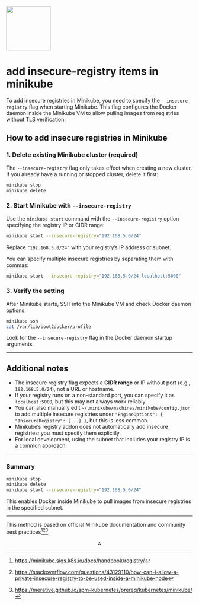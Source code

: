 <img src="https://r2cdn.perplexity.ai/pplx-full-logo-primary-dark%402x.png" class="logo" width="120"/>

# add insecure-registry items in minikube

To add insecure registries in Minikube, you need to specify the `--insecure-registry` flag when starting Minikube. This flag configures the Docker daemon inside the Minikube VM to allow pulling images from registries without TLS verification.

## How to add insecure registries in Minikube

### 1. Delete existing Minikube cluster (required)

The `--insecure-registry` flag only takes effect when creating a new cluster. If you already have a running or stopped cluster, delete it first:

```bash
minikube stop
minikube delete
```


### 2. Start Minikube with `--insecure-registry`

Use the `minikube start` command with the `--insecure-registry` option specifying the registry IP or CIDR range:

```bash
minikube start --insecure-registry="192.168.5.0/24"
```

Replace `"192.168.5.0/24"` with your registry’s IP address or subnet.

You can specify multiple insecure registries by separating them with commas:

```bash
minikube start --insecure-registry="192.168.5.0/24,localhost:5000"
```


### 3. Verify the setting

After Minikube starts, SSH into the Minikube VM and check Docker daemon options:

```bash
minikube ssh
cat /var/lib/boot2docker/profile
```

Look for the `--insecure-registry` flag in the Docker daemon startup arguments.

---

## Additional notes

- The insecure registry flag expects a **CIDR range** or IP without port (e.g., `192.168.5.0/24`), not a URL or hostname.
- If your registry runs on a non-standard port, you can specify it as `localhost:5000`, but this may not always work reliably.
- You can also manually edit `~/.minikube/machines/minikube/config.json` to add multiple insecure registries under `"EngineOptions": { "InsecureRegistry": [...] }`, but this is less common.
- Minikube’s registry addon does not automatically add insecure registries; you must specify them explicitly.
- For local development, using the subnet that includes your registry IP is a common approach.

---

### Summary

```bash
minikube stop
minikube delete
minikube start --insecure-registry="192.168.5.0/24"
```

This enables Docker inside Minikube to pull images from insecure registries in the specified subnet.

---

This method is based on official Minikube documentation and community best practices[^1][^2][^5].

<div style="text-align: center">⁂</div>

[^1]: https://minikube.sigs.k8s.io/docs/handbook/registry/

[^2]: https://stackoverflow.com/questions/43129110/how-can-i-allow-a-private-insecure-registry-to-be-used-inside-a-minikube-node

[^3]: https://github.com/kubernetes/minikube/issues/17209

[^4]: https://github.com/kubernetes/minikube/issues/15631

[^5]: https://merative.github.io/spm-kubernetes/prereq/kubernetes/minikube/

[^6]: https://minikube.sigs.k8s.io/docs/handbook/addons/registry-aliases/

[^7]: https://minikube.sigs.k8s.io/docs/handbook/addons/custom-images/

[^8]: https://hasura.io/blog/sharing-a-local-registry-for-minikube-37c7240d0615

